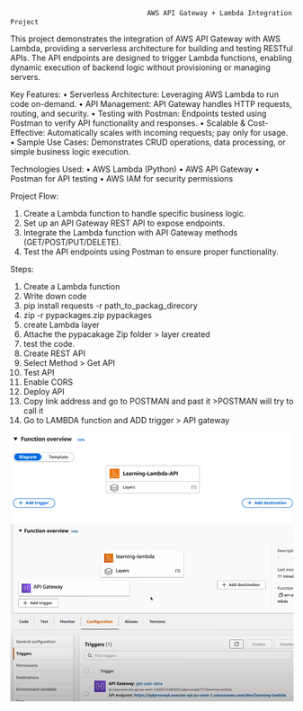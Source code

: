                                       AWS API Gateway + Lambda Integration Project

This project demonstrates the integration of AWS API Gateway with AWS Lambda, providing a serverless architecture for building and testing RESTful APIs. The API endpoints are designed to trigger Lambda functions, enabling dynamic execution of backend logic without provisioning or managing servers.

Key Features:
•	Serverless Architecture: Leveraging AWS Lambda to run code on-demand.
•	API Management: API Gateway handles HTTP requests, routing, and security.
•	Testing with Postman: Endpoints tested using Postman to verify API functionality and responses.
•	Scalable & Cost-Effective: Automatically scales with incoming requests; pay only for usage.
•	Sample Use Cases: Demonstrates CRUD operations, data processing, or simple business logic execution.

Technologies Used:
•	AWS Lambda (Python)
•	AWS API Gateway
•	Postman for API testing
•	AWS IAM for security permissions

Project Flow:
1.	Create a Lambda function to handle specific business logic.
2.	Set up an API Gateway REST API to expose endpoints.
3.	Integrate the Lambda function with API Gateway methods (GET/POST/PUT/DELETE).
4.	Test the API endpoints using Postman to ensure proper functionality.


Steps:
1.	Create a Lambda function
2.	Write down code
3.	pip install requests -r path_to_packag_direcory
4.	zip -r pypackages.zip pypackages
5.	create Lambda layer
6.	Attache the pypacakage Zip folder > layer created
7.	test the code.
8.	Create REST API
9.	Select Method > Get API
10.	Test API
11.	Enable CORS 
12.	Deploy API
13.	Copy link address and go to POSTMAN and past it >POSTMAN will try to call it
14.	Go to LAMBDA function and ADD trigger > API gateway


![alt text](image.png)
![alt text](image-1.png)

